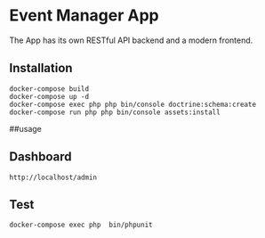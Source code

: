 # Event Manager App
The App has its own RESTful API backend and a modern frontend.

## Installation

```
docker-compose build 
docker-compose up -d
docker-compose exec php php bin/console doctrine:schema:create
docker-compose run php php bin/console assets:install
```
 
##usage

## Dashboard
```
http://localhost/admin
```

## Test
```
docker-compose exec php  bin/phpunit

```


